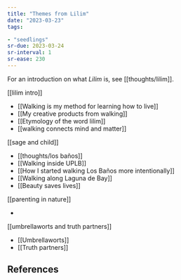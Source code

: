 ```yaml
---
title: "Themes from Lilim"
date: "2023-03-23"
tags:

- "seedlings"
sr-due: 2023-03-24
sr-interval: 1
sr-ease: 230
---
```


For an introduction on what *Lilim* is, see [[thoughts/lilim]].

[[lilim intro]]

- [[Walking is my method for learning how to live]]
- [[My creative products from walking]]
- [[Etymology of the word lilim]]
- [[walking connects mind and matter]]

[[sage and child]]

- [[thoughts/los baños]]
- [[Walking inside UPLB]]
- [[How I started walking Los Baños more intentionally]]
- [[Walking along Laguna de Bay]]
- [[Beauty saves lives]]

[[parenting in nature]]

- 

[[umbrellaworts and truth partners]]

- [[Umbrellaworts]]
- [[Truth partners]]

## References